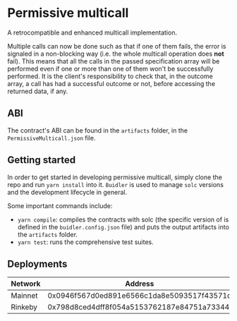 # Permissive multicall

A retrocompatible and enhanced multicall implementation.

Multiple calls can now be done such as that if one of them fails, the error is signaled in a non-blocking way (i.e. the whole multicall operation does **not** fail).
This means that all the calls in the passed specification array will be performed even if one or more than one of them won't be successfully performed.
It is the client's responsibility to check that, in the outcome array, a call has had a successful outcome or not, before accessing the returned data, if any.

## ABI

The contract's ABI can be found in the `artifacts` folder, in the `PermissiveMulticall.json` file.

## Getting started

In order to get started in developing permissive multicall, simply clone the repo and run `yarn install` into it.
`Buidler` is used to manage `solc` versions and the development lifecycle in general.

Some important commands include:

-   `yarn compile`: compiles the contracts with solc (the specific version of is defined in the `buidler.config.json` file) and puts the output artifacts into the `artifacts` folder.
-   `yarn test`: runs the comprehensive test suites.

## Deployments

| Network | Address                                    |
| ------- | ------------------------------------------ |
| Mainnet | 0x0946f567d0ed891e6566c1da8e5093517f43571d |
| Rinkeby | 0x798d8ced4dff8f054a5153762187e84751a73344 |
